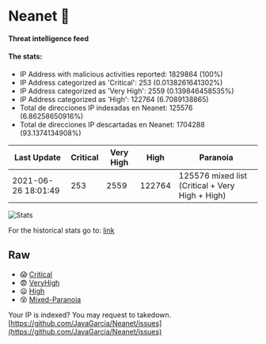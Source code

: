 # Neanet :hocho:
#### Threat intelligence feed
#### The stats:

- IP Address with malicious activities reported: 1829864 (100%)
- IP Address categorized as 'Critical':  253 (0.0138261641302%)
- IP Address categorized as 'Very High':  2559 (0.139846458535%)
- IP Address categorized as 'High':  122764 (6.7089138865)
- Total de direcciones IP indexadas en Neanet:  125576 (6.86258650916%)
- Total de direcciones IP descartadas en Neanet:  1704288 (93.1374134908%)

| Last Update | Critical | Very High | High | Paranoia |
| --- | --- | --- | --- | --- |
| 2021-06-26 18:01:49 | 253 | 2559 | 122764 | 125576 mixed list (Critical + Very High + High)|

![Stats](https://docs.google.com/spreadsheets/d/e/2PACX-1vSnaNMIXVabIpDJjufMlzH7poXnshF3mgd8Is1g9ytUEzVsP5my4Trn8f-xkoLLQ38xpL3HtmUexLo6/pubchart?oid=501124687&format=image)

For the historical stats go to: [link](/stats.csv)
## Raw
- :scream: [Critical](https://raw.githubusercontent.com/JavaGarcia/Neanet/master/blacklists/neanet_critical.txt)
- :fearful: [VeryHigh](https://raw.githubusercontent.com/JavaGarcia/Neanet/master/blacklists/neanet_veryHigh.txtt)
- :frowning: [High](https://raw.githubusercontent.com/JavaGarcia/Neanet/master/blacklists/neanet_high.txt)
- :dizzy_face: [Mixed-Paranoia](https://raw.githubusercontent.com/JavaGarcia/Neanet/master/blacklists/neanet_all.txt)


Your IP is indexed? You may request to takedown. [https://github.com/JavaGarcia/Neanet/issues](https://github.com/JavaGarcia/Neanet/issues)















































































































































































































































































































































































































































































































































































































































































































































































































































































































































































































































































































































































































































































































































































































































































































































































































































































































































































































































































































































































































































































































































































































































































































































































































































































































































































































































































































































































































































































































































































































































































































































































































































































































































































































































































































































































































































































































































































































































































































































































































































































































































































































































































































































































































































































































































































































































































































































































































































































































































































































































































































































































































































































































































































































































































































































































































































































































































































































































































































































































































































































































































































































































































































































































































































































































































































































































































































































































































































































































































































































































































































































































































































































































































































































































